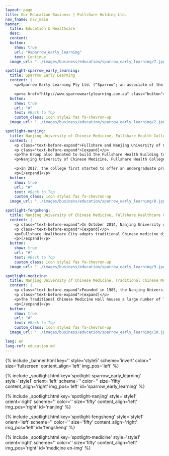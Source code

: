 ```yaml
---
layout: page
title: Our Education Business | Fullshare Holding Ltd.
nav_fname: nav_main
banner:
  title: Education & Healthcare
  desc:
  content:
  button:
    show: true
    url: "#sparrow_early_learning"
    text: Continue
  image_url: "../images/business/education/sparrow_early_learning/7.jpg"

spotlight-sparrow_early_learning:
  title: Sparrow Early Learning
  content: |
    <p>Sparrow Early Learning Pty Ltd. (“Sparrow”; an associate of the Group), headquartered in Brisbane, Australia, is operating approximately 30 childcare centers in Queensland and Victoria, to provide the childcare and education services for the children aged from 0 to 6. Sparrow has experienced management team and has earned a good reputation in Australia.</p>

    <p><a href="http://www.sparrowearlylearning.com.au" class="button">Visit the Website</a></p>
  button:
    show: true
    url: "#"
    text: #Back to Top
    custom_class: icon style2 fas fa-chevron-up
  image_url: "../images/business/education/sparrow_early_learning/2.jpg"

spotlight-nanjing:
  title: Nanjing University of Chinese Medicine, Fullshare Health College
  content: |
    <p class="text-before-expand">Fullshare and Nanjing University of Chinese Medicine collaborated to establish Nanjing University of Chinese Medicine, Fullshare Health College in June 2010. The college is based on the university's Acupuncture, Massage, and Health Rehabilitation Academy, which features one of the most conventional forms of Chinese healthcare. </p>
    <p class="text-before-expand">[expand]</p>
    <p>The Group also donated to build the Fullshare Health Building to serve as the teaching building, as well as a base for talent training, scientific research, and office venue. The establishment of Nanjing University of Chinese Medicine, Fullshare Health College was officially announced at an opening ceremony presided over by a leader of the Ministry of Health. </p>
    <p>Nanjing University of Chinese Medicine, Fullshare Health College is China’s first and the only health college of its kind that focuses on traditional medicine and non-drug health care therapies, integrates the functions of talent training, technology research, and development, and has the integrated system of production, teaching, and research.</p>

    <p>In 2017, the college first started to offer an undergraduate program in TCM health maintenance and witnessed the graduation of the first batch of undergraduates majoring in TCM health preservation in June 2022. The graduates later became the country’s first group of high-level talents in TCM healthcare and disease preventive treatment and the first troop of the "regular army" in the area. Up to now, a total of 2,800 TCM healthcare professionals have graduated from the college, making the college become a school-enterprise cooperation demonstration base for the training of first-class TCM healthcare professionals. </p>
    <p>[/expand]</p>
  button:
    show: true
    url: "#"
    text: #Back to Top
    custom_class: icon style2 fas fa-chevron-up
  image_url: "../images/business/education/sparrow_early_learning/8.jpg"

spotlight-fengsheng:
  title: Nanjing University of Chinese Medicine, Fullshare Healthcare City
  content: |
    <p class="text-before-expand">In October 2014, Nanjing University of Chinese Medicine, Fullshare Healthcare City was established at the Hanzhongmen Campus, upon the joint efforts of Fullshare and Nanjing University of Chinese Medicine. The goal of the health city is to create a health management system of "preventive treatment of diseases with traditional Chinese medicine", innovate the development model of the healthcare industry, lead in the development of the public healthcare culture, provide high-quality health services, and improve the health of the people.</p>
    <p class="text-before-expand">[expand]</p>
    <p>Fullshare Healthcare City adopts traditional Chinese medicine diagnosis and treatment technology in the area of health management and healthcare services. It has also conducted a number of health-related projects involving a variety of traditional Chinese medicine health services, including meridian conditioning, traditional Chinese medicine cosmetology, traditional Chinese medicine hyperthermia, pediatric massage, vision protection and maintenance, health care knowledge training, health management, health catering, and health hotel. The city runs Guorentang, Guoruitang, and Guocuitang, as well as hotel apartments and restaurants that feature healthcare culture that has been designated as intangible cultural heritage, achieving the perfect combination of “medicine and health care". </p>
    <p>[/expand]</p>
  button:
    show: true
    url: "#"
    text: #Back to Top
    custom_class: icon style2 fas fa-chevron-up
  image_url: "../images/business/education/sparrow_early_learning/9.jpg"

spotlight-medicine:
  title: Nanjing University of Chinese Medicine, Traditional Chinese Medicine Hall
  content: |
    <p class="text-before-expand">Founded in 1985, the Nanjing University of Chinese Medicine, the Traditional Chinese Medicine Hall is an important medical, clinical teaching, and scientific research base of the Nanjing University of Chinese Medicine. It is also an important window for the university to promote traditional Chinese medicine culture and popularize healthcare knowledge.</p>
    <p class="text-before-expand">[expand]</p>
    <p>The Traditional Chinese Medicine Hall houses a large number of TCM specialists, including not only veteran TCM practitioners, masters of Chinese medicine, and well-known TCM experts, but also a large number of young and middle-aged practitioners who are inheritors of traditional Chinese medicine and who are knowledgeable, diligent, and completely committed to the study of traditional Chinese medicine.  By adhering to the philosophy of "diagnose disease through four ways of look, listen, question, and feel the pulse, save lives with compassion and great medical skills," Hall's medical team, which is made up of hundreds of Chinese medicine specialists, makes every attempt to protect the health of the people. As a result, they have gained the respect and praise of patients both at home and abroad. The Hall has a number of departments, including TCM Gynecology, Andrology, Pediatrics, Dermatology, Otolaryngology, Acupuncture, and Massage. It has made significant contributions to the use of TCM skills in the treatment of tumors, difficult diseases, and the conditioning of chronic diseases. </p>
    <p>[/expand]</p>
  button:
    show: true
    url: "#"
    text: #Back to Top
    custom_class: icon style2 fas fa-chevron-up
  image_url: "../images/business/education/sparrow_early_learning/10.jpg"

lang: en
lang-ref: education.md
---
```


<!-- Welcome Banner -->

{% include _banner.html key='' style='style5' scheme='invert' color='' size='fullscreen' content_align='left' img_pos='left' %}

<!-- Properties -->

{% include _spotlight.html key='spotlight-sparrow_early_learning' style='style1' orient='left' scheme='' color='' size='fifty' content_align='right' img_pos='left' id='sparrow_early_learning' %}

{% include _spotlight.html key='spotlight-nanjing' style='style1' orient='right' scheme='' color='' size='fifty' content_align='left' img_pos='right' id='nanjing' %}

{% include _spotlight.html key='spotlight-fengsheng' style='style1' orient='left' scheme='' color='' size='fifty' content_align='right' img_pos='left' id='fengsheng' %}

{% include _spotlight.html key='spotlight-medicine' style='style1' orient='right' scheme='' color='' size='fifty' content_align='left' img_pos='right' id='medicine en-img' %}
